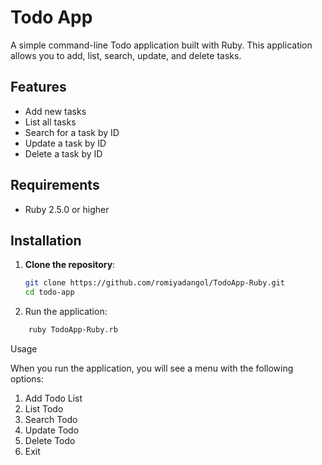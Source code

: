 # Todo App

A simple command-line Todo application built with Ruby. This application allows you to add, list, search, update, and delete tasks.

## Features

- Add new tasks
- List all tasks
- Search for a task by ID
- Update a task by ID
- Delete a task by ID

## Requirements

- Ruby 2.5.0 or higher

## Installation

1. **Clone the repository**:

   ```bash
   git clone https://github.com/romiyadangol/TodoApp-Ruby.git
   cd todo-app


2. Run the application:
```bash
    ruby TodoApp-Ruby.rb
```
Usage

When you run the application, you will see a menu with the following options:

1. Add Todo List
2. List Todo
3. Search Todo
4. Update Todo
5. Delete Todo
6. Exit
